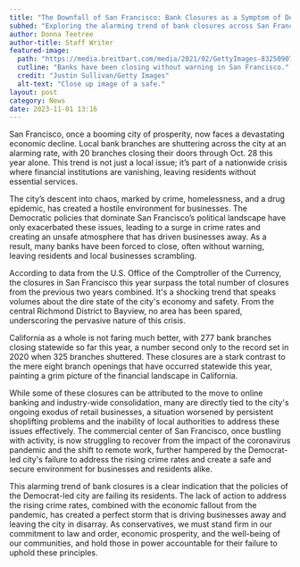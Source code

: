 ```yaml
---
title: "The Downfall of San Francisco: Bank Closures as a Symptom of Democrat-led Disorder"
subhed: "Exploring the alarming trend of bank closures across San Francisco and its ties to rising crime under Democratic policies"
author: Donna Teetree
author-title: Staff Writer
featured-image: 
  path: "https://media.breitbart.com/media/2021/02/GettyImages-83250907-640x480.png"
  cutline: "Banks have been closing without warning in San Francisco."
  credit: "Justin Sullivan/Getty Images"
  alt-text: "Close up image of a safe."
layout: post
category: News
date: 2023-11-01 13:16
---
```


San Francisco, once a booming city of prosperity, now faces a devastating economic decline. Local bank branches are shuttering across the city at an alarming rate, with 20 branches closing their doors through Oct. 28 this year alone. This trend is not just a local issue; it’s part of a nationwide crisis where financial institutions are vanishing, leaving residents without essential services.

The city’s descent into chaos, marked by crime, homelessness, and a drug epidemic, has created a hostile environment for businesses. The Democratic policies that dominate San Francisco’s political landscape have only exacerbated these issues, leading to a surge in crime rates and creating an unsafe atmosphere that has driven businesses away. As a result, many banks have been forced to close, often without warning, leaving residents and local businesses scrambling.

According to data from the U.S. Office of the Comptroller of the Currency, the closures in San Francisco this year surpass the total number of closures from the previous two years combined. It's a shocking trend that speaks volumes about the dire state of the city's economy and safety. From the central Richmond District to Bayview, no area has been spared, underscoring the pervasive nature of this crisis.

California as a whole is not faring much better, with 277 bank branches closing statewide so far this year, a number second only to the record set in 2020 when 325 branches shuttered. These closures are a stark contrast to the mere eight branch openings that have occurred statewide this year, painting a grim picture of the financial landscape in California.

While some of these closures can be attributed to the move to online banking and industry-wide consolidation, many are directly tied to the city's ongoing exodus of retail businesses, a situation worsened by persistent shoplifting problems and the inability of local authorities to address these issues effectively. The commercial center of San Francisco, once bustling with activity, is now struggling to recover from the impact of the coronavirus pandemic and the shift to remote work, further hampered by the Democrat-led city's failure to address the rising crime rates and create a safe and secure environment for businesses and residents alike.

This alarming trend of bank closures is a clear indication that the policies of the Democrat-led city are failing its residents. The lack of action to address the rising crime rates, combined with the economic fallout from the pandemic, has created a perfect storm that is driving businesses away and leaving the city in disarray. As conservatives, we must stand firm in our commitment to law and order, economic prosperity, and the well-being of our communities, and hold those in power accountable for their failure to uphold these principles.
